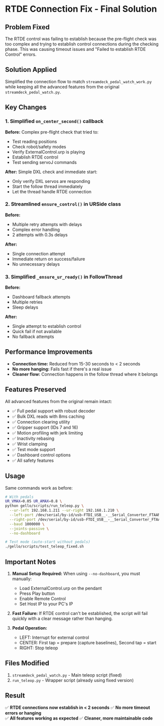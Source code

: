 # RTDE Connection Fix - Final Solution

## Problem Fixed
The RTDE control was failing to establish because the pre-flight check was too complex and trying to establish control connections during the checking phase. This was causing timeout issues and "Failed to establish RTDE Control" errors.

## Solution Applied
Simplified the connection flow to match `streamdeck_pedal_watch_work.py` while keeping all the advanced features from the original `streamdeck_pedal_watch.py`.

## Key Changes

### 1. Simplified `on_center_second()` callback
**Before:** Complex pre-flight check that tried to:
- Test reading positions
- Check robot/safety modes
- Verify ExternalControl.urp is playing
- Establish RTDE control
- Test sending servoJ commands

**After:** Simple DXL check and immediate start:
- Only verify DXL servos are responding
- Start the follow thread immediately
- Let the thread handle RTDE connection

### 2. Streamlined `ensure_control()` in URSide class
**Before:** 
- Multiple retry attempts with delays
- Complex error handling
- 2 attempts with 0.3s delays

**After:**
- Single connection attempt
- Immediate return on success/failure
- No unnecessary delays

### 3. Simplified `_ensure_ur_ready()` in FollowThread
**Before:**
- Dashboard fallback attempts
- Multiple retries
- Sleep delays

**After:**
- Single attempt to establish control
- Quick fail if not available
- No fallback attempts

## Performance Improvements

- **Connection time:** Reduced from 15-30 seconds to < 2 seconds
- **No more hanging:** Fails fast if there's a real issue
- **Cleaner flow:** Connection happens in the follow thread where it belongs

## Features Preserved

All advanced features from the original remain intact:
- ✅ Full pedal support with robust decoder
- ✅ Bulk DXL reads with 8ms caching
- ✅ Connection clearing utility
- ✅ Gripper support (IDs 7 and 16)
- ✅ Motion profiling with jerk limiting
- ✅ Inactivity rebasing
- ✅ Wrist clamping
- ✅ Test mode support
- ✅ Dashboard control options
- ✅ All safety features

## Usage

Same commands work as before:
```bash
# With pedals
UR_VMAX=0.05 UR_AMAX=0.8 \
python gello/scripts/run_teleop.py \
  --ur-left 192.168.1.211 --ur-right 192.168.1.210 \
  --left-port /dev/serial/by-id/usb-FTDI_USB__-__Serial_Converter_FTAAMNTI-if00-port0 \
  --right-port /dev/serial/by-id/usb-FTDI_USB__-__Serial_Converter_FTAAMNUF-if00-port0 \
  --baud 1000000 \
  --joints-passive \
  --no-dashboard

# Test mode (auto-start without pedals)
./gello/scripts/test_teleop_fixed.sh
```

## Important Notes

1. **Manual Setup Required:** When using `--no-dashboard`, you must manually:
   - Load ExternalControl.urp on the pendant
   - Press Play button
   - Enable Remote Control
   - Set Host IP to your PC's IP

2. **Fast Failure:** If RTDE control can't be established, the script will fail quickly with a clear message rather than hanging.

3. **Pedal Operation:**
   - LEFT: Interrupt for external control
   - CENTER: First tap = prepare (capture baselines), Second tap = start
   - RIGHT: Stop teleop

## Files Modified

1. `streamdeck_pedal_watch.py` - Main teleop script (fixed)
2. `run_teleop.py` - Wrapper script (already using fixed version)

## Result

✅ **RTDE connections now establish in < 2 seconds**
✅ **No more timeout errors or hanging**  
✅ **All features working as expected**
✅ **Cleaner, more maintainable code**
